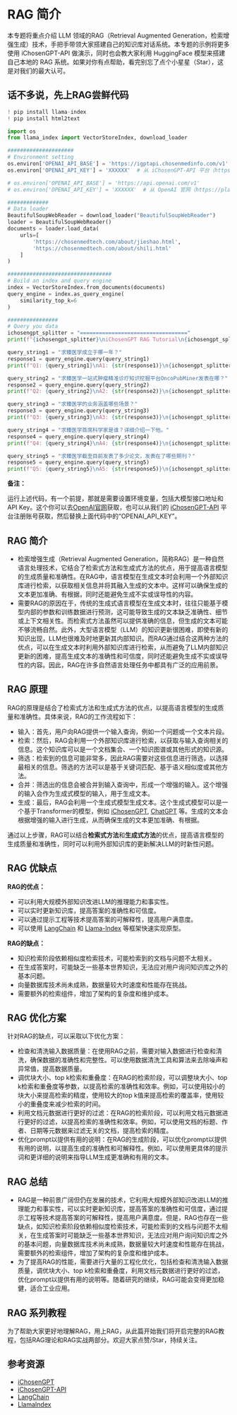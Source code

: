 # RAG 简介

本专题将重点介绍 LLM 领域的RAG（Retrieval Augmented Generation，检索增强生成）技术，手把手带领大家搭建自己的知识库对话系统。本专题的示例将更多使用 iChosenGPT-API 做演示，同时也会教大家利用 HuggingFace 模型来搭建自己本地的 RAG 系统。如果对你有点帮助，看完别忘了点个小星星（Star），这是对我们的最大认可。


## 话不多说，先上RAG尝鲜代码

```python
! pip install llama-index
! pip install html2text

import os
from llama_index import VectorStoreIndex, download_loader

#####################
# Environment setting
os.environ['OPENAI_API_BASE'] = 'https://igptapi.chosenmedinfo.com/v1'
os.environ['OPENAI_API_KEY'] = 'XXXXXX'  # 从 iChosenGPT-API 平台（https://igptapi.chosenmedinfo.com）获取！

# os.environ['OPENAI_API_BASE'] = 'https://api.openai.com/v1'
# os.environ['OPENAI_API_KEY'] = 'XXXXXX'  # 从 OpenAI 官网（https://platform.openai.com/api-keys）获取！

#############
# Data loader
BeautifulSoupWebReader = download_loader("BeautifulSoupWebReader")
loader = BeautifulSoupWebReader()
documents = loader.load_data(
    urls=[
        'https://chosenmedtech.com/about/jieshao.html', 
        'https://chosenmedtech.com/about/shili.html'
    ]
)

#################################
# Build an index and query engine
index = VectorStoreIndex.from_documents(documents)
query_engine = index.as_query_engine(
    similarity_top_k=6
)

################
# Query you data
ichosengpt_splitter = "=================================="
print(f"{ichosengpt_splitter}\niChosenGPT RAG Tutorial\n{ichosengpt_splitter}")

query_string1 = "求臻医学成立于哪一年？"
response1 = query_engine.query(query_string1)
print(f"Q1: {query_string1}\nA1: {str(response1)}\n{ichosengpt_splitter}")

query_string2 = "求臻医学一站式肿瘤精准诊疗知识挖掘平台OncoPubMiner发表在哪？"
response2 = query_engine.query(query_string2)
print(f"Q2: {query_string2}\nA2: {str(response2)}\n{ichosengpt_splitter}")

query_string3 = "求臻医学的业务涵盖哪些场景？"
response3 = query_engine.query(query_string3)
print(f"Q3: {query_string3}\nA3: {str(response3)}\n{ichosengpt_splitter}")

query_string4 = "求臻医学首席科学家是谁？详细介绍一下他。"
response4 = query_engine.query(query_string4)
print(f"Q4: {query_string4}\nA4: {str(response4)}\n{ichosengpt_splitter}")

query_string5 = "求臻医学截至目前发表了多少论文，发表在了哪些期刊？"
response5 = query_engine.query(query_string5)
print(f"Q5: {query_string5}\nA5: {str(response5)}\n{ichosengpt_splitter}")
```

**备注：**

运行上述代码，有一个前提，那就是需要设置环境变量，包括大模型接口地址和API Key。这个你可以去[OpenAI官网](https://platform.openai.com/api-keys)获取，也可以从我们的 [iChosenGPT-API](https://igptapi.chosenmedinfo.com) 平台注册账号获取，然后替换上面代码中的“OPENAI_API_KEY”。


## RAG 简介

- 检索增强生成（Retrieval Augmented Generation，简称RAG）是一种自然语言处理技术，它结合了检索式方法和生成式方法的优点，用于提高语言模型的生成质量和准确性。在RAG中，语言模型在生成文本时会利用一个外部知识库进行检索，以获取相关信息并将其融入生成的文本中。这样可以确保生成的文本更加准确、有根据，同时还能避免生成不实或误导性的内容。
- 需要RAG的原因在于，传统的生成式语言模型在生成文本时，往往只能基于模型内部的参数和训练数据进行预测，这可能导致生成的文本缺乏准确性、细节或上下文相关性。而检索式方法虽然可以提供准确的信息，但生成的文本可能不够流畅自然。此外，大型语言模型（LLM）的知识更新很困难，即使有新的知识出现，LLM也很难及时地更新其内部知识。而RAG通过结合这两种方法的优点，可以在生成文本时利用外部知识库进行检索，从而避免了LLM内部知识更新的困难，提高生成文本的准确性和可信度，同时还能避免生成不实或误导性的内容。因此，RAG在许多自然语言处理任务中都具有广泛的应用前景。


## RAG 原理

RAG的原理是结合了检索式方法和生成式方法的优点，以提高语言模型的生成质量和准确性。具体来说，RAG的工作流程如下：

- 输入：首先，用户向RAG提供一个输入查询，例如一个问题或一个文本片段。
- 检索：然后，RAG会利用一个外部知识库进行检索，以获取与输入查询相关的信息。这个知识库可以是一个文档集合、一个知识图谱或其他形式的知识源。
- 筛选：检索到的信息可能非常多，因此RAG需要对这些信息进行筛选，以选择最相关的信息。筛选的方法可以是基于关键词匹配、基于语义相似度或其他方法。
- 合并：筛选出的信息会被合并到输入查询中，形成一个增强的输入。这个增强的输入会作为生成式模型的输入，用于生成文本。
- 生成：最后，RAG会利用一个生成式模型生成文本。这个生成式模型可以是一个基于Transformer的模型，例如 [iChosenGPT](https://igptweb.chosenmedinfo.com), [ChatGPT](https://chat.openai.com/) 等。生成的文本会根据增强的输入进行生成，从而确保生成的文本更加准确、有根据。

通过以上步骤，RAG可以结合**检索式方法**和**生成式方法**的优点，提高语言模型的生成质量和准确性，同时可以利用外部知识库的更新解决LLM的时新性问题。


## RAG 优缺点

**RAG的优点：**

- 可以利用大规模外部知识改进LLM的推理能力和事实性。
- 可以实时更新知识库，提高答案的准确性和可信度。
- 可以通过提示工程等技术提高答案的可解释性，提高用户满意度。
- 可以使用 [LangChain](https://github.com/langchain-ai/langchain) 和 [Llama-Index](https://github.com/run-llama/llama_index) 等框架快速实现原型。

**RAG的缺点：**

- 知识检索阶段依赖相似度检索技术，可能检索到的文档与问题不太相关。
- 在生成答案时，可能缺乏一些基本世界知识，无法应对用户询问知识库之外的基本问题。
- 向量数据库技术尚未成熟，数据量较大时速度和性能存在挑战。
- 需要额外的检索组件，增加了架构的复杂度和维护成本。


## RAG 优化方案

针对RAG的缺点，可以采取以下优化方案：

- 检查和清洗输入数据质量：在使用RAG之前，需要对输入数据进行检查和清洗，确保数据的准确性和完整性。可以使用数据清洗工具和算法来去除噪声和异常值，提高数据质量。
- 调优块大小、top k检索和重叠度：在RAG的检索阶段，可以调整块大小、top k检索和重叠度等参数，以提高检索的准确性和效率。例如，可以使用较小的块大小来提高检索的精度，使用较大的top k值来提高检索的覆盖率，使用较小的重叠度来减少检索的时间。
- 利用文档元数据进行更好的过滤：在RAG的检索阶段，可以利用文档元数据进行更好的过滤，以提高检索的准确性和效率。例如，可以使用文档的标题、作者、日期等元数据来过滤无关的文档，提高检索的精度。
- 优化prompt以提供有用的说明：在RAG的生成阶段，可以优化prompt以提供有用的说明，以提高生成的准确性和可解释性。例如，可以使用更具体的提示词和更详细的说明来指导LLM生成更准确和有用的文本。


## RAG 总结

- RAG是一种前景广阔但仍在发展的技术，它利用大规模外部知识改进LLM的推理能力和事实性，可以实时更新知识库，提高答案的准确性和可信度，通过提示工程等技术提高答案的可解释性，提高用户满意度。但是，RAG也存在一些缺点，如知识检索阶段依赖相似度检索技术，可能检索到的文档与问题不太相关，在生成答案时可能缺乏一些基本世界知识，无法应对用户询问知识库之外的基本问题，向量数据库技术尚未成熟，数据量较大时速度和性能存在挑战，需要额外的检索组件，增加了架构的复杂度和维护成本。
- 为了提高RAG的性能，需要进行大量的工程化优化，包括检查和清洗输入数据质量，调优块大小、top k检索和重叠度，利用文档元数据进行更好的过滤，优化prompt以提供有用的说明等。随着研究的继续，RAG可能会变得更加稳健，适合工业应用。


## RAG 系列教程

为了帮助大家更好地理解RAG，用上RAG，从此篇开始我们将开启完整的RAG教程，包括RAG理论和RAG实战两部分。欢迎大家点赞/Star，持续关注。


## 参考资源

- [iChosenGPT](https://igptweb.chosenmedinfo.com)
- [iChosenGPT-API](https://igptapi.chosenmedinfo.com)
- [LangChain](https://github.com/langchain-ai/langchain)
- [LlamaIndex](https://github.com/run-llama/llama_index)